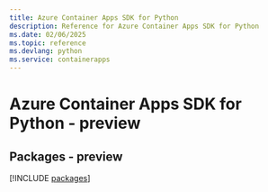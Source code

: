 ```yaml
---
title: Azure Container Apps SDK for Python
description: Reference for Azure Container Apps SDK for Python
ms.date: 02/06/2025
ms.topic: reference
ms.devlang: python
ms.service: containerapps
---
```

# Azure Container Apps SDK for Python - preview
## Packages - preview
[!INCLUDE [packages](container-apps-index.md)]